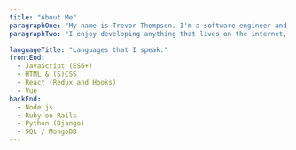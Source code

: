 ```yaml
---
title: "About Me"
paragraphOne: "My name is Trevor Thompson. I'm a software engineer and freelance web developer in Bend, OR. I'm passionate about the outdoors, technology and anything that provides innovation."
paragraphTwo: "I enjoy developing anything that lives on the internet, whether that be websites, applications and anything else that makes the internet tick. I consistently strive to exceed expectations and provide exceptional experiences."

languageTitle: "Languages that I speak:"
frontEnd:
  - JavaScript (ES6+)
  - HTML & (S)CSS
  - React (Redux and Hooks)
  - Vue
backEnd:
  - Node.js
  - Ruby on Rails
  - Python (Django)
  - SQL / MongoDB
---
```

